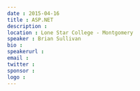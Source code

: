 ```yaml
---
date : 2015-04-16
title : ASP.NET
description : 
location : Lone Star College - Montgomery
speaker : Brian Sullivan
bio : 
speakerurl : 
email : 
twitter : 
sponsor : 
logo : 
---
```


